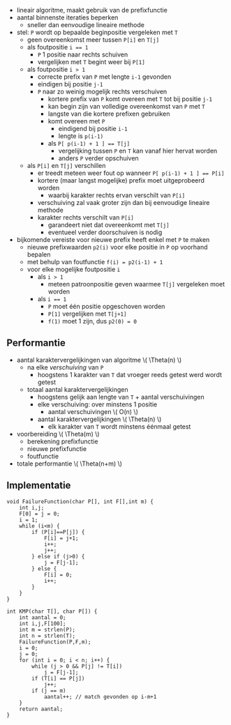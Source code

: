 
* lineair algoritme, maakt gebruik van de prefixfunctie
* aantal binnenste iteraties beperken
    * sneller dan eenvoudige lineaire methode
* stel: `P` wordt op bepaalde beginpositie vergeleken met `T`
    * geen overeenkomst meer tussen `P[i]` en `T[j]`
    * als foutpositie `i == 1`
        * `P` 1 positie naar rechts schuiven
        * vergelijken met `T` begint weer bij `P[1]`
    * als foutpositie `i > 1`
        * correcte prefix van `P` met lengte `i-1` gevonden
        * eindigen bij positie `j-1`
        * `P` naar zo weinig mogelijk rechts verschuiven
            * kortere prefix van `P` komt overeen met `T` tot bij positie `j-1`
            * kan begin zijn van volledige overeenkomst van `P` met `T`
            * langste van die kortere prefixen gebruiken
            * komt overeen met `P`
                * eindigend bij positie `i-1`
                * lengte is `p(i-1)`
            * als `P[ p(i-1) + 1 ] == T[j]`
                * vergelijking tussen `P` en `T` kan vanaf hier hervat worden
                * anders `P` verder opschuiven
    * als `P[i]` en `T[j]` verschillen
        * er treedt meteen weer fout op wanneer `P[ p(i-1) + 1 ] == P[i]` 
        * kortere (maar langst mogelijke) prefix moet uitgeprobeerd worden
            * waarbij karakter rechts ervan verschilt van `P[i]`
        * verschuiving zal vaak groter zijn dan bij eenvoudige lineaire methode
        * karakter rechts verschilt van `P[i]`
            * garandeert niet dat overeenkomt met `T[j]`
            * eventueel verder doorschuiven is nodig
* bijkomende vereiste voor nieuwe prefix heeft enkel met `P` te maken
    * nieuwe prefixwaarden `p2(i)` voor elke positie in `P` op voorhand bepalen
    * met behulp van foutfunctie `f(i) = p2(i-1) + 1`
    * voor elke mogelijke foutpositie `i`
        * als `i > 1`
            * meteen patroonpositie geven waarmee `T[j]` vergeleken moet worden
        * als `i == 1`
            * `P` moet één positie opgeschoven worden
            * `P[1]` vergelijken met `T[j+1]`
            * `f(1)` moet 1 zijn, dus `p2(0) = 0`

## Performantie

* aantal karaktervergelijkingen van algoritme \\( \Theta(n) \\)
    * na elke *verschuiving* van `P`
        * hoogstens 1 karakter van `T` dat vroeger reeds getest werd wordt getest
    * totaal aantal karaktervergelijkingen
        * hoogstens gelijk aan lengte van `T` + aantal verschuivingen
        * elke verschuiving: over minstens 1 positie
            * aantal verschuivingen \\( O(n) \\)
        * aantal karaktervergelijkingen \\( \Theta(n) \\)
            * elk karakter van `T` wordt minstens éénmaal getest
* voorbereiding \\( \Theta(m) \\)
    * berekening prefixfunctie
    * nieuwe prefixfunctie
    * foutfunctie
* totale performantie \\( \Theta(n+m) \\)

## Implementatie

```
void FailureFunction(char P[], int F[],int m) {
    int i,j;
    F[0] = j = 0;
    i = 1;
    while (i<m) { 
        if (P[i]==P[j]) {
            F[i] = j+1;
            i++;
            j++;
        } else if (j>0) {
            j = F[j-1];
        } else {
            F[i] = 0;
            i++;
        }
    }
}

int KMP(char T[], char P[]) {
    int aantal = 0;
    int i,j,F[100]; 
    int m = strlen(P);
    int n = strlen(T);
    FailureFunction(P,F,m);
    i = 0;
    j = 0;
    for (int i = 0; i < n; i++) {
        while (j > 0 && P[j] != T[i])
            j = F[j-1];
        if (T[i] == P[j])
            j++;
        if (j == m)
            aantal++; // match gevonden op i-m+1
    }
    return aantal;
}
```
